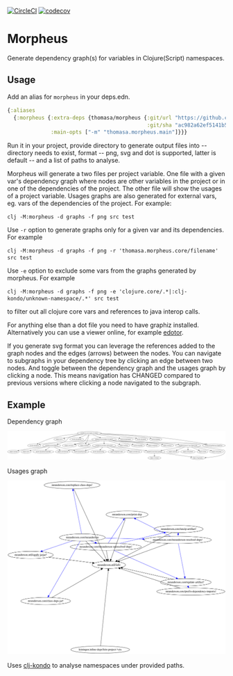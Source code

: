 [![CircleCI](https://circleci.com/gh/benedekfazekas/morpheus.svg?style=svg)](https://circleci.com/gh/benedekfazekas/morpheus)
[![codecov](https://codecov.io/gh/benedekfazekas/morpheus/branch/master/graph/badge.svg)](https://codecov.io/gh/benedekfazekas/morpheus)

# Morpheus

Generate dependency graph(s) for variables in Clojure(Script) namespaces.

## Usage

Add an alias for `morpheus` in your deps.edn.

```clojure
{:aliases
  {:morpheus {:extra-deps {thomasa/morpheus {:git/url "https://github.com/benedekfazekas/morpheus.git"
                                             :git/sha "ac982a62ef5141b556bd18e352b9e318ec129818"}}
              :main-opts ["-m" "thomasa.morpheus.main"]}}}
```

Run it in your project, provide directory to generate output files into -- directory needs to exist, format -- png, svg and dot is supported, latter is default -- and a list of paths to analyse.

Morpheus will generate a two files per project variable. One file with a given var's dependency graph where nodes are other variables in the project or in one of the dependencies of the project. The other file will show the usages of a project variable. Usages graphs are also generated for external vars, eg. vars of the dependencies of the project. For example:

```
clj -M:morpheus -d graphs -f png src test
```

Use `-r` option to generate graphs only for a given var and its dependencies. For example

```
clj -M:morpheus -d graphs -f png -r 'thomasa.morpheus.core/filename' src test
```

Use `-e` option to exclude some vars from the graphs generated by morpheus. For example

```
clj -M:morpheus -d graphs -f png -e 'clojure.core/.*|:clj-kondo/unknown-namespace/.*' src test
```

to filter out all clojure core vars and references to java interop calls.

For anything else than a dot file you need to have graphiz installed. Alternatively you can use a viewer online, for example [edotor](https://edotor.net/).

If you generate svg format you can leverage the references added to the graph nodes and the edges (arrows) between the nodes. You can navigate to subgraphs in your dependency tree by clicking an edge between two nodes. And toggle between the dependency graph and the usages graph by clicking a node. This means navigation has CHANGED compared to previous versions where clicking a node navigated to the subgraph.

## Example

Dependency graph

![mranderson.move__replace-in-import.svg](./mranderson.move__replace-in-import.svg)

Usages graph

![mranderson.util__info-usgs.svg](./mranderson.util__info-usgs.svg)

Uses [clj-kondo](https://github.com/borkdude/clj-kondo) to analyse namespaces under provided paths.

